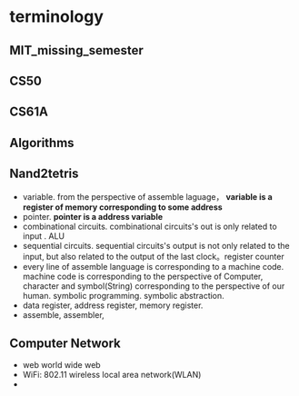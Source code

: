 # terminology
## MIT_missing_semester

## CS50

## CS61A

## Algorithms

## Nand2tetris
* variable. from the perspective of assemble laguage， **variable is a register of memory corresponding to some address**
* pointer. **pointer is a address variable**  
* combinational circuits. combinational circuits's out is only related to input . ALU
* sequential circuits. sequential circuits's output is not only related to the input, but also related to the output of the last clock。register counter 
* every line of assemble language is corresponding to a machine code. machine code is corresponding to the perspective of Computer, character and symbol(String) corresponding to the perspective of our human. symbolic programming. symbolic abstraction.  
* data register, address register, memory register.  
* assemble, assembler, 

## Computer Network  
* web world wide web  
* WiFi: 802.11 wireless local area network(WLAN)
* 